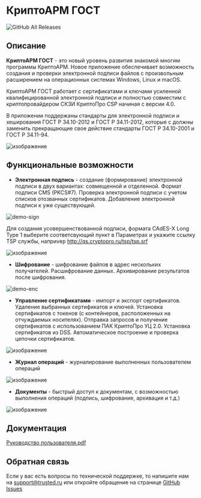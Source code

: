 # КриптоАРМ ГОСТ
![GitHub All Releases](https://img.shields.io/github/downloads/TrustedRu/CryptoARMGOST/total)

## Описание

**КриптоАРМ ГОСТ** - это новый уровень развития знакомой многим программы КриптоАРМ. Новое приложение обеспечивает возможность создания и проверки электронной подписи файлов с произвольным расширением на операционных системах Windows, Linux и macOS.

КриптоАРМ ГОСТ работает с сертификатами и ключами усиленной квалифицированной электронной подписи и полностью совместим с криптопровайдером СКЗИ КриптоПро CSP начиная с версии 4.0.

В приложении поддержаны стандарты для электронной подписи и хеширования ГОСТ Р 34.10-2012 и ГОСТ Р 34.11-2012, которые с должны заменить прекращающие свое действие стандарты ГОСТ Р 34.10-2001 и ГОСТ Р 34.11-94.

![изображение](https://user-images.githubusercontent.com/16474118/71544098-e1943180-298b-11ea-9353-5700ff0ec7f7.png)


## Функциональные возможности

* **Электронная подпись** - создание (формирование) электронной подписи в двух вариантах: совмещенной и отделенной. Формат подписи CMS (PKCS#7). Проверка электронной подписи с учетом списков отозванных сертификатов. Добавление электронной подписи к уже существующей.

![demo-sign](https://user-images.githubusercontent.com/16474118/71544314-e6a6b000-298e-11ea-906f-b27b6b73e546.gif)

Для создания усовершенствованной подписи, формата CAdES-X Long Type 1 выберите соответсвующий пункт в Параметрах и укажите ссылку TSP службы, наприvер http://qs.cryptopro.ru/tsp/tsp.srf

![изображение](https://user-images.githubusercontent.com/16474118/71544424-49e51200-2990-11ea-99b6-4fcad9fd7767.png)

* **Шифрование** - шифрование файлов в адрес нескольких получателей. Расшифрование данных. Архивирование результатов после шифрования.

![demo-enc](https://user-images.githubusercontent.com/16474118/71544318-f1f9db80-298e-11ea-8cd3-b988bb87ebe5.gif)

* **Управление сертификатами** - импорт и экспорт сертификатов. Удаление выбранных сертификатов и ключей. Установка сертификатов с токенов (с контейнеров, расположенных на отчуждаемых носителях). Отправка запросов и получение сертификатов с использованием ПАК КриптоПро УЦ 2.0.  Установка сертификатов из DSS. Автоматическое построение и проверка цепочки сертификатов.

![изображение](https://user-images.githubusercontent.com/16474118/71544327-15bd2180-298f-11ea-9f04-ea322a9107e4.png)

* **Журнал операций** - журналирование выполненных пользователем операций

![изображение](https://user-images.githubusercontent.com/16474118/71544329-1fdf2000-298f-11ea-88eb-7254d10227c9.png)

* **Документы** - быстрый доступ к документам, с возможностью выполнения операций (подпись, шифрование, архивация и т.д.)

![изображение](https://user-images.githubusercontent.com/16474118/71544330-2bcae200-298f-11ea-9f80-9fd184d8c00e.png)

## Документация
[Руководство пользователя.pdf](https://github.com/TrustedRu/CryptoARMGOST/blob/master/docs/%D0%A0%D1%83%D0%BA%D0%BE%D0%B2%D0%BE%D0%B4%D1%81%D1%82%D0%B2%D0%BE%20%D0%BF%D0%BE%D0%BB%D1%8C%D0%B7%D0%BE%D0%B2%D0%B0%D1%82%D0%B5%D0%BB%D1%8F.pdf)

## Обратная связь
Если у вас есть вопросы по технической поддержке, то напишите нам на support@trusted.ru или откройте обращение на странице [GitHub Issues](https://github.com/TrustedRu/CryptoARMGOST/issues)
